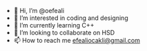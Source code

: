 - 👋 Hi, I’m @oefeali
- 👀 I’m interested in coding and designing
- 🌱 I’m currently learning C++
- 💞️ I’m looking to collaborate on HSD
- 📫 How to reach me efealiocakli@gmail.com 

<!---
oefeali/oefeali is a ✨ special ✨ repository because its `README.md` (this file) appears on your GitHub profile.
You can click the Preview link to take a look at your changes.
--->
